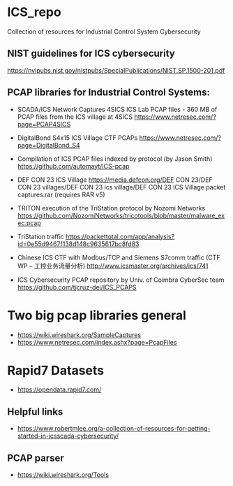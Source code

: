 # ICS_repo
Collection of resources for Industrial Control System Cybersecurity

## NIST guidelines for ICS cybersecurity
https://nvlpubs.nist.gov/nistpubs/SpecialPublications/NIST.SP.1500-201.pdf

## **PCAP libraries for Industrial Control Systems:**
* SCADA/ICS Network Captures
  4SICS ICS Lab PCAP files - 360 MB of PCAP files from the ICS village at 4SICS
  https://www.netresec.com/?page=PCAP4SICS

* DigitalBond S4x15 ICS Village CTF PCAPs
  https://www.netresec.com/?page=DigitalBond_S4

* Compilation of ICS PCAP files indexed by protocol (by Jason Smith)
  https://github.com/automayt/ICS-pcap

* DEF CON 23 ICS Village
  https://media.defcon.org/DEF CON 23/DEF CON 23 villages/DEF CON 23 ics village/DEF CON 23 ICS Village packet captures.rar (requires RAR v5)

* TRITON execution of the TriStation protocol by Nozomi Networks
https://github.com/NozomiNetworks/tricotools/blob/master/malware_exec.pcap

* TriStation traffic 
https://packettotal.com/app/analysis?id=0e55d9467f138d148c9635617bc8fd83

* Chinese ICS CTF with Modbus/TCP and Siemens S7comm traffic (CTF WP – 工控业务流量分析)
  http://www.icsmaster.org/archives/ics/741

* ICS Cybersecurity PCAP repository by Univ. of Coimbra CyberSec team
  https://github.com/tjcruz-dei/ICS_PCAPS

# Two big pcap libraries general
- https://wiki.wireshark.org/SampleCaptures
- https://www.netresec.com/index.ashx?page=PcapFiles

# Rapid7 Datasets
- https://opendata.rapid7.com/

## Helpful links
- https://www.robertmlee.org/a-collection-of-resources-for-getting-started-in-icsscada-cybersecurity/
## PCAP parser
- https://wiki.wireshark.org/Tools
